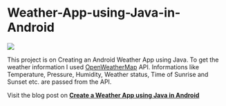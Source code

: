 # Weather-App-using-Java-in-Android

<img  src='https://blog.frsarker.com/wp-content/uploads/2020/06/Weather-App-Design.jpg' >

<br>
<p>This project is on Creating an Android Weather App using Java.
To get the weather information I used <a href="https://openweathermap.org" target="_blank">OpenWeatherMap</a> API. 
Informations like Temperature, Pressure, Humidity, Weather status, Time of Sunrise and Sunset etc. are passed from the API.</p>
<p>Visit the blog post on <a href="https://blog.frsarker.com/java/create-a-weather-app-using-java-in-android.html" target="_blank">
<b>Create a Weather App using Java in Android</b>
</a>
</p>




